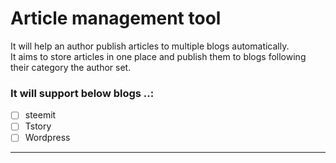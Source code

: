 # Article management tool
It will help an author publish articles to multiple blogs automatically.<br>
It aims to store articles in one place and publish them to blogs following their category the author set.

### It will support below blogs ..:
- [ ] steemit
- [ ] Tstory
- [ ] Wordpress
 
---

